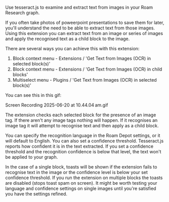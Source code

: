 Use tesseract.js to examine and extract text from images in your Roam Research graph.

If you often take photos of poweerpoint presentations to save them for later, you'll understand the need to be able to extract text from those images. Using this extension you can extract text from an image or series of images and apply the recognised text as a child block to the image.

There are several ways you can achieve this with this extension:
1. Block context menu - Extensions / 'Get Text from Images (OCR) in selected block(s)'
2. Block context menu - Extensions / 'Get Text from Images (OCR) in child blocks'
3. Multiselect menu - Plugins / 'Get Text from Images (OCR) in selected block(s)'

You can see this in this gif:

Screen Recording 2025-06-20 at 10.44.04 am.gif

The extension checks each selected block for the presence of an image tag. If there aren't any image tags nothing will happen. If it recognises an image tag it will attempt to recognise text and then apply as a child block.

You can specify the recognition language in the Roam Depot settings, or it will default to English. You can also set a confidence threshold. Tesseract.js reports how confident it is in the text extracted. If you set a confidence threshold and the recognition confidence is below that level, the text won't be applied to your graph.

In the case of a single block, toasts will be shown if the extension fails to recognise text in the image or the confidence level is below your set confidence threshold. If you run the extension on multiple blocks the toasts are disabled (stops toast spam on screen). It might be worth testing your language and confidence settings on single images until you're satisfied you have the settings refined.
